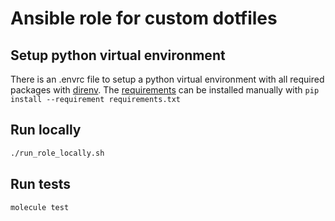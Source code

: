 # Ansible role for custom dotfiles
## Setup python virtual environment
There is an .envrc file to setup a python virtual environment with all required packages with [direnv](https://direnv.net/). The [requirements](./requirements.txt) can be installed manually with `pip install --requirement requirements.txt`
## Run locally
```sh
./run_role_locally.sh
```
## Run tests
```sh
molecule test
```
